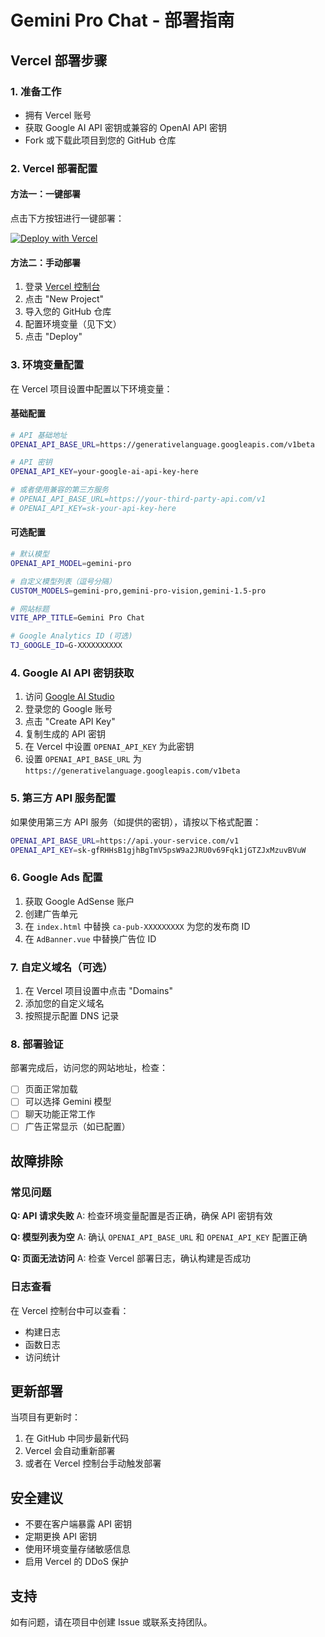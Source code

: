 # Gemini Pro Chat - 部署指南

## Vercel 部署步骤

### 1. 准备工作
- 拥有 Vercel 账号
- 获取 Google AI API 密钥或兼容的 OpenAI API 密钥
- Fork 或下载此项目到您的 GitHub 仓库

### 2. Vercel 部署配置

#### 方法一：一键部署
点击下方按钮进行一键部署：

[![Deploy with Vercel](https://vercel.com/button)](https://vercel.com/new/clone?repository-url=https://github.com/YOUR_USERNAME/gemini-pro-chat&env=OPENAI_API_BASE_URL&env=OPENAI_API_KEY&project-name=gemini-pro-chat&repository-name=gemini-pro-chat)

#### 方法二：手动部署
1. 登录 [Vercel 控制台](https://vercel.com/dashboard)
2. 点击 "New Project"
3. 导入您的 GitHub 仓库
4. 配置环境变量（见下文）
5. 点击 "Deploy"

### 3. 环境变量配置

在 Vercel 项目设置中配置以下环境变量：

#### 基础配置
```bash
# API 基础地址
OPENAI_API_BASE_URL=https://generativelanguage.googleapis.com/v1beta

# API 密钥
OPENAI_API_KEY=your-google-ai-api-key-here

# 或者使用兼容的第三方服务
# OPENAI_API_BASE_URL=https://your-third-party-api.com/v1
# OPENAI_API_KEY=sk-your-api-key-here
```

#### 可选配置
```bash
# 默认模型
OPENAI_API_MODEL=gemini-pro

# 自定义模型列表（逗号分隔）
CUSTOM_MODELS=gemini-pro,gemini-pro-vision,gemini-1.5-pro

# 网站标题
VITE_APP_TITLE=Gemini Pro Chat

# Google Analytics ID (可选)
TJ_GOOGLE_ID=G-XXXXXXXXXX
```

### 4. Google AI API 密钥获取

1. 访问 [Google AI Studio](https://makersuite.google.com/app/apikey)
2. 登录您的 Google 账号
3. 点击 "Create API Key"
4. 复制生成的 API 密钥
5. 在 Vercel 中设置 `OPENAI_API_KEY` 为此密钥
6. 设置 `OPENAI_API_BASE_URL` 为 `https://generativelanguage.googleapis.com/v1beta`

### 5. 第三方 API 服务配置

如果使用第三方 API 服务（如提供的密钥），请按以下格式配置：

```bash
OPENAI_API_BASE_URL=https://api.your-service.com/v1
OPENAI_API_KEY=sk-gfRHHsB1gjhBgTmV5psW9a2JRU0v69Fqk1jGTZJxMzuvBVuW
```

### 6. Google Ads 配置

1. 获取 Google AdSense 账户
2. 创建广告单元
3. 在 `index.html` 中替换 `ca-pub-XXXXXXXXX` 为您的发布商 ID
4. 在 `AdBanner.vue` 中替换广告位 ID

### 7. 自定义域名（可选）

1. 在 Vercel 项目设置中点击 "Domains"
2. 添加您的自定义域名
3. 按照提示配置 DNS 记录

### 8. 部署验证

部署完成后，访问您的网站地址，检查：
- [ ] 页面正常加载
- [ ] 可以选择 Gemini 模型
- [ ] 聊天功能正常工作
- [ ] 广告正常显示（如已配置）

## 故障排除

### 常见问题

**Q: API 请求失败**
A: 检查环境变量配置是否正确，确保 API 密钥有效

**Q: 模型列表为空**
A: 确认 `OPENAI_API_BASE_URL` 和 `OPENAI_API_KEY` 配置正确

**Q: 页面无法访问**
A: 检查 Vercel 部署日志，确认构建是否成功

### 日志查看
在 Vercel 控制台中可以查看：
- 构建日志
- 函数日志
- 访问统计

## 更新部署

当项目有更新时：
1. 在 GitHub 中同步最新代码
2. Vercel 会自动重新部署
3. 或者在 Vercel 控制台手动触发部署

## 安全建议

- 不要在客户端暴露 API 密钥
- 定期更换 API 密钥
- 使用环境变量存储敏感信息
- 启用 Vercel 的 DDoS 保护

## 支持

如有问题，请在项目中创建 Issue 或联系支持团队。